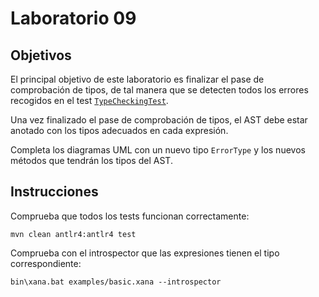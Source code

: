 # Laboratorio 09

## Objetivos

El principal objetivo de este laboratorio es finalizar el pase de comprobación de tipos, de tal manera que se detecten todos los errores recogidos en el test [`TypeCheckingTest`](../../src/test/java/es/uniovi/dlp/visitor/semantic/TypeCheckingTest.java).

Una vez finalizado el pase de comprobación de tipos, el AST debe estar anotado con los tipos adecuados en cada expresión.

Completa los diagramas UML con un nuevo tipo `ErrorType` y los nuevos métodos que tendrán los tipos del AST.

## Instrucciones

Comprueba que todos los tests funcionan correctamente:

```
mvn clean antlr4:antlr4 test
```

Comprueba con el introspector que las expresiones tienen el tipo correspondiente:

```
bin\xana.bat examples/basic.xana --introspector
```
